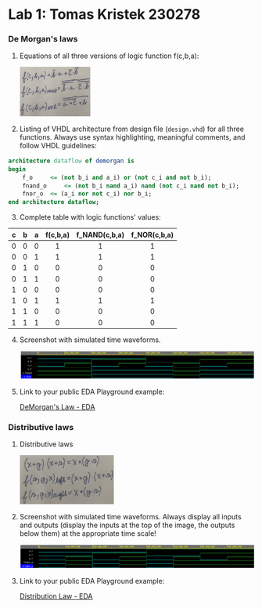 # Lab 1: Tomas Kristek 230278

### De Morgan's laws

1. Equations of all three versions of logic function f(c,b,a):

   <img src= "Images/DeMorgan.JPG" width=30% height=30%>

2. Listing of VHDL architecture from design file (`design.vhd`) for all three functions. Always use syntax highlighting, meaningful comments, and follow VHDL guidelines:

```vhdl
architecture dataflow of demorgan is
begin
    f_o    	<= (not b_i and a_i) or (not c_i and not b_i);
    fnand_o 	<= (not b_i nand a_i) nand (not c_i nand not b_i);
    fnor_o 	<= (a_i nor not c_i) nor b_i;
end architecture dataflow;
```

3. Complete table with logic functions' values:

| **c** | **b** |**a** | **f(c,b,a)** | **f_NAND(c,b,a)** | **f_NOR(c,b,a)** |
| :-: | :-: | :-: | :-: | :-: | :-: |
| 0 | 0 | 0 | 1 | 1 | 1 |
| 0 | 0 | 1 | 1 | 1 | 1 |
| 0 | 1 | 0 | 0 | 0 | 0 |
| 0 | 1 | 1 | 0 | 0 | 0 |
| 1 | 0 | 0 | 0 | 0 | 0 |
| 1 | 0 | 1 | 1 | 1 | 1 |
| 1 | 1 | 0 | 0 | 0 | 0 |
| 1 | 1 | 1 | 0 | 0 | 0 |

4. Screenshot with simulated time waveforms.

   ![EPWave_DeMorgan](Images/EPWave_DeMorgan.png)

5. Link to your public EDA Playground example:

   [DeMorgan's Law - EDA](https://www.edaplayground.com/x/CxA9)

### Distributive laws

1. Distributive laws 

   <img src= "Images/Distribution.JPG" width=40% height=40%>

2. Screenshot with simulated time waveforms. Always display all inputs and outputs (display the inputs at the top of the image, the outputs below them) at the appropriate time scale!

   ![EPWave_Distribution](Images/EPWave_Distribution.png)

3. Link to your public EDA Playground example:

   [Distribution Law - EDA](https://www.edaplayground.com/x/AWey)

